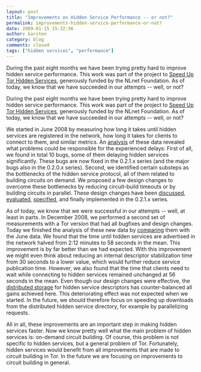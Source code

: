 ```yaml
---
layout: post
title: "Improvements on Hidden Service Performance -- or not?"
permalink: improvements-hidden-service-performance-or-not?
date: 2009-01-15 15:32:56
author: karsten
category: blog
comments: closed
tags: ["hidden services", "performance"]
---
```


During the past eight months we have been trying pretty hard to improve hidden service performance. This work was part of the project to [Speed Up Tor Hidden Services](https://www.torproject.org/projects/hidserv.html), generously funded by the NLnet Foundation. As of today, we know that we have succeeded in our attempts -- well, or not?

<!-- more -->

During the past eight months we have been trying pretty hard to improve hidden service performance. This work was part of the project to [Speed Up Tor Hidden Services](https://www.torproject.org/projects/hidserv.html), generously funded by the NLnet Foundation. As of today, we know that we have succeeded in our attempts -- well, or not?

We started in June 2008 by measuring how long it takes until hidden services are registered in the network, how long it takes for clients to connect to them, and similar metrics. An [analysis](http://freehaven.net/~karsten/hidserv/perfanalysis-2008-06-15.pdf) of these data revealed what problems could be responsible for the experienced delays: First of all, we found in total 10 bugs, some of them delaying hidden services significantly. These bugs are now fixed in the 0.2.1.x series (and the major bugs also in the 0.2.0.x series). Second, we identified certain substeps as the bottlenecks of the hidden service protocol, all of them related to building circuits on demand. We proposed a few design changes to overcome these bottlenecks by reducing circuit-build timeouts or by building circuits in parallel. These design changes have been [discussed](http://freehaven.net/~karsten/hidserv/discussion-2008-07-15.pdf), [evaluated](http://freehaven.net/~karsten/hidserv/design-2008-08-15.pdf), [specified](https://svn.torproject.org/svn/tor/trunk/doc/spec/proposals/155-four-hidden-service-improvements.txt), and finally implemented in the 0.2.1.x series.

As of today, we know that we were successful in our attempts -- well, at least in parts. In December 2008, we performed a second set of measurements with a Tor version that had all bugfixes and design changes. Today we finished the analysis of these new data by [comparing](http://freehaven.net/~karsten/hidserv/comparison-2009-01-15.pdf) them with the June data. We found that the time until hidden services are advertised in the network halved from 2:12 minutes to 58 seconds in the mean. This improvement is by far better than we had expected. With this improvement we might even think about reducing an internal descriptor stabilization time from 30 seconds to a lower value, which would further reduce service publication time. However, we also found that the time that clients need to wait while connecting to hidden services remained unchanged at 56 seconds in the mean. Even though our design changes were effective, the [distributed storage](https://svn.torproject.org/svn/tor/trunk/doc/spec/proposals/114-distributed-storage.txt) for hidden service descriptors has counter-balanced all gains achieved here. This deteriorating effect was not expected when we started. In the future, we should therefore focus on speeding up downloads from the distributed hidden service directory, for example by parallelizing requests.

All in all, these improvements are an important step in making hidden services faster. Now we know pretty well what the main problem of hidden services is: on-demand circuit building. Of course, this problem is not specific to hidden services, but a general problem of Tor. Fortunately, hidden services would benefit from all improvements that are made to circuit building in Tor. In the future we are focusing on improvements to circuit building in general.

